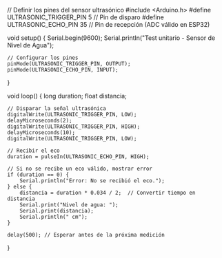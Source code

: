 // Definir los pines del sensor ultrasónico
#include <Arduino.h>
#define ULTRASONIC_TRIGGER_PIN 5  // Pin de disparo
#define ULTRASONIC_ECHO_PIN 35    // Pin de recepción (ADC válido en ESP32)

void setup() {
    Serial.begin(9600);
    Serial.println("Test unitario - Sensor de Nivel de Agua");

    // Configurar los pines
    pinMode(ULTRASONIC_TRIGGER_PIN, OUTPUT);
    pinMode(ULTRASONIC_ECHO_PIN, INPUT);
}

void loop() {
    long duration;
    float distancia;

    // Disparar la señal ultrasónica
    digitalWrite(ULTRASONIC_TRIGGER_PIN, LOW);
    delayMicroseconds(2);
    digitalWrite(ULTRASONIC_TRIGGER_PIN, HIGH);
    delayMicroseconds(10);
    digitalWrite(ULTRASONIC_TRIGGER_PIN, LOW);

    // Recibir el eco
    duration = pulseIn(ULTRASONIC_ECHO_PIN, HIGH);

    // Si no se recibe un eco válido, mostrar error
    if (duration == 0) {
        Serial.println("Error: No se recibió el eco.");
    } else {
        distancia = duration * 0.034 / 2;  // Convertir tiempo en distancia
        Serial.print("Nivel de agua: ");
        Serial.print(distancia);
        Serial.println(" cm");
    }

    delay(500); // Esperar antes de la próxima medición
}